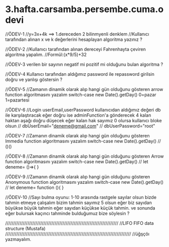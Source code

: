 # 3.hafta.carsamba.persembe.cuma.odevi
//ÖDEV-1 //y=3x+4k ==> 1.dereceden 2 bilinmyenli denklem //Kullanıcı tarafından alınan x ve k değerlerini hesaplayan algoritma yazınız ?

//ÖDEV-2 //Kullanıcı tarafından alınan dereceyi Fahrenhayta çeviren algoritma yapalım. //Formül:(x*9/5)+32

//ÖDEV-3 verilen bir sayının negatif mi pozitif mi olduğunu bulan algoritma ?

//ÖDEV-4 Kullanıcı tarafından aldığımız password ile repassword girilsin doğru ve yanlışı göstersin ?

//ÖDEV-5 //Zamanın dinamik olarak alıp hangi gün olduğunu gösteren arrow function algoritmasını yazalım switch-case new Date().getDay() 0=pazar 1=pazartesi

//ÖDEV-6 //Login userEmail,userPassword kullanıcıdan aldığımız değeri db ile karşılaştıracak eğer doğru ise adminFunction'a gönderecek 4 kalan haktan aşağı doğru düşecek eğer kalan hak sayımız 0 olursa kullanıcı bloke olsun // dbUserEmail="deneme@gmail.com" // dbUserPassword="root"

//ÖDEV-7 //Zamanın dinamik olarak alıp hangi gün olduğunu gösteren Immedia function algoritmasını yazalım switch-case new Date().getDay() // ()()

//ÖDEV-8 //Zamanın dinamik olarak alıp hangi gün olduğunu gösteren Arrow function algoritmasını yazalım switch-case new Date().getDay() // let deneme= ()=>{ }

//ÖDEV-9 //Zamanın dinamik olarak alıp hangi gün olduğunu gösteren Anonymous function algoritmasını yazalım switch-case new Date().getDay() // let deneme= function (){ }

//ÖDEV-10 //Sayı bulma oyunu: 1-10 arasında rastgele sayılar olsun bizde tahmin etmeye çalışalım bizim tahmin sayımız 5 olsun eğer biz sayıdan büyükse büyük tahmin eğer sayıdan küçükse küçük tahmin. ve sonunda eğer bulursak kaçıncı tahminde bulduğumuz bize söylesin ?

/////////////////////////////////////////////////////////////////////// //LIFO FIFO data structure (Mustafa) /////////////////////////////////////////////////////////////////////////////// //üğşçöı yazmayalım.
